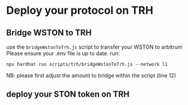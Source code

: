 # Deploy your protocol on TRH


## Bridge WSTON to TRH

use the `bridgeWstonToTrh.js` script to transfer your WSTON to arbitrum
Please ensure your .env file is up to date.
run:

```
npx hardhat run scripts/trh/bridgeWstonToTrh.js --network l1
```
NB: please first adjust the amount to bridge within the script (line 12)

## deploy your STON token on TRH
